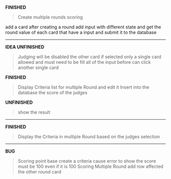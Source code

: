 **FINISHED**

> Create multiple rounds scoring

add a card after creating a round add input with different state and get the round value of each card that have a input and submit it to the database

---

**IDEA UNFINISHED**

> Judging will be disabled the other card if selected only a single card allowed and must need to be fill all of the input before can click another single card

**FINISHED**

> Display Criteria list for multiple Round and edit it
> Insert into the database the score of the judges

**UNFINISHED**

> show the result

---

**FINISHED**

> Display the Criteria in multiple Round based on the judges selection

---

**BUG**

> Scoring point base create a criteria cause error to show the score must be 100 even if it is 100
> Scoring Multiple Round add row affected the other round card
